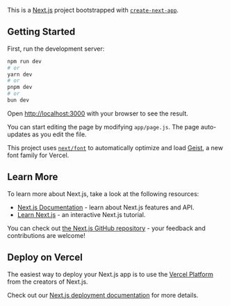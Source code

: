 This is a [Next.js](https://nextjs.org) project bootstrapped with [`create-next-app`](https://github.com/vercel/next.js/tree/canary/packages/create-next-app).

## Getting Started

First, run the development server:

```bash
npm run dev
# or
yarn dev
# or
pnpm dev
# or
bun dev
```

Open [http://localhost:3000](http://localhost:3000) with your browser to see the result.

You can start editing the page by modifying `app/page.js`. The page auto-updates as you edit the file.

This project uses [`next/font`](https://nextjs.org/docs/app/building-your-application/optimizing/fonts) to automatically optimize and load [Geist](https://vercel.com/font), a new font family for Vercel.

## Learn More

To learn more about Next.js, take a look at the following resources:

- [Next.js Documentation](https://nextjs.org/docs) - learn about Next.js features and API.
- [Learn Next.js](https://nextjs.org/learn) - an interactive Next.js tutorial.

You can check out [the Next.js GitHub repository](https://github.com/vercel/next.js) - your feedback and contributions are welcome!

## Deploy on Vercel

The easiest way to deploy your Next.js app is to use the [Vercel Platform](https://vercel.com/new?utm_medium=default-template&filter=next.js&utm_source=create-next-app&utm_campaign=create-next-app-readme) from the creators of Next.js.

Check out our [Next.js deployment documentation](https://nextjs.org/docs/app/building-your-application/deploying) for more details.

<!-- Update 2025-05-22T14:14:54+05:30 -->
<!-- Update 2025-08-31T05:40:11+05:30 -->
<!-- Update 2025-09-27T07:51:21+05:30 -->
<!-- Update 2024-11-19T17:27:15+05:30 -->
<!-- Update 2024-12-20T17:30:29+05:30 -->
<!-- Update 2024-12-21T09:44:30+05:30 -->
<!-- Update 2025-01-03T18:34:38+05:30 -->
<!-- Update 2025-01-11T07:11:48+05:30 -->
<!-- Update 2025-01-11T08:52:48+05:30 -->
<!-- Update 2025-02-04T13:04:00+05:30 -->
<!-- Update 2025-02-21T17:53:08+05:30 -->
<!-- Update 2025-06-06T15:16:03+05:30 -->
<!-- Update 2025-07-27T10:57:32+05:30 -->
<!-- Update 2025-08-05T17:53:37+05:30 -->
<!-- Update 2025-08-14T10:22:41+05:30 -->
<!-- Update 2025-08-19T15:22:48+05:30 -->
<!-- Update 2025-08-20T15:39:49+05:30 -->